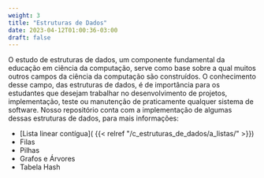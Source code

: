 ```yaml
---
weight: 3
title: "Estruturas de Dados"
date: 2023-04-12T01:00:36-03:00
draft: false
---
```


O estudo de estruturas de dados, um componente fundamental da educação em ciência da computação, serve como base sobre a qual muitos outros campos da ciência da computação são construídos. O conhecimento desse campo, das estruturas de dados, é de importância para os estudantes que desejam trabalhar no desenvolvimento de projetos, implementação, teste ou manutenção de praticamente qualquer sistema de software. Nosso repositório conta com a implementação de algumas dessas estruturas de dados, para mais informações:

- [Lista linear contígua]( {{< relref "/c_estruturas_de_dados/a_listas/" >}})
- Filas
- Pilhas
- Grafos e Árvores
- Tabela Hash